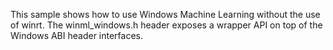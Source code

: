 This sample shows how to use Windows Machine Learning without the use of winrt. The winml_windows.h header exposes a wrapper API on top of the Windows ABI header interfaces.